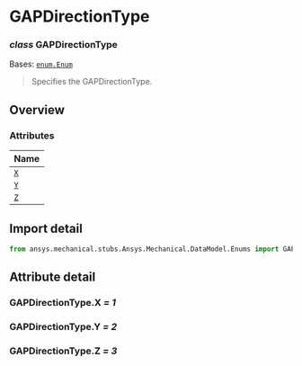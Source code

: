 # GAPDirectionType

<a id="GAPDirectionType"></a>

### *class* GAPDirectionType

Bases: [`enum.Enum`](https://docs.python.org/3/library/enum.html#enum.Enum)

> Specifies the GAPDirectionType.

> <!-- !! processed by numpydoc !! -->

<a id="overview"></a>

## Overview

### Attributes

| Name |
| ------------------------------ |
| [`X`](#GAPDirectionType.X) |
| [`Y`](#GAPDirectionType.Y) |
| [`Z`](#GAPDirectionType.Z) |

<a id="import-detail"></a>

## Import detail

```python
from ansys.mechanical.stubs.Ansys.Mechanical.DataModel.Enums import GAPDirectionType
```

<a id="attribute-detail"></a>

## Attribute detail

<a id="GAPDirectionType.X"></a>

### GAPDirectionType.X *= 1*

<a id="GAPDirectionType.Y"></a>

### GAPDirectionType.Y *= 2*

<a id="GAPDirectionType.Z"></a>

### GAPDirectionType.Z *= 3*
